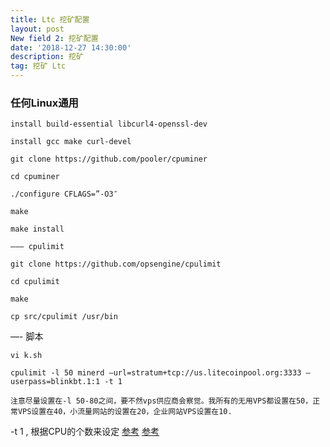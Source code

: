 ```yaml
---
title: Ltc 挖矿配置
layout: post
New field 2: 挖矿配置
date: '2018-12-27 14:30:00'
description: 挖矿 
tag: 挖矿 Ltc
---
```


### 任何Linux通用

 
```
install build-essential libcurl4-openssl-dev
```
```
install gcc make curl-devel
```
 
```
git clone https://github.com/pooler/cpuminer
```
```
cd cpuminer
```
```
./configure CFLAGS=”-O3″
```
```
make
```
```
make install
```
```
——– cpulimit
```
```
git clone https://github.com/opsengine/cpulimit
```
```
cd cpulimit
```
```
make
```
```
cp src/cpulimit /usr/bin
```
—- 脚本
```
vi k.sh
```
```
cpulimit -l 50 minerd –url=stratum+tcp://us.litecoinpool.org:3333 –userpass=blinkbt.1:1 -t 1
```

```
注意尽量设置在-l 50-80之间，要不然vps供应商会察觉。我所有的无用VPS都设置在50，正常VPS设置在40，小流量网站的设置在20，企业网站VPS设置在10.
```
-t 1 , 根据CPU的个数来设定
[参考](https://www.sosobtc.com/article/11116.html)
[参考](http://blog.sina.com.cn/s/blog_c71dc34a0101il93.html)




